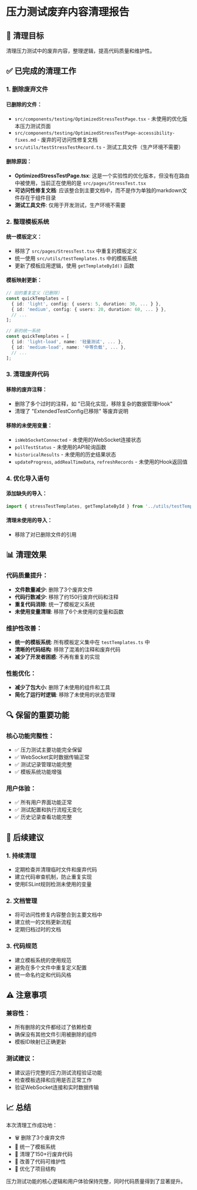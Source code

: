 # 压力测试废弃内容清理报告

## 🎯 清理目标

清理压力测试中的废弃内容，整理逻辑，提高代码质量和维护性。

## ✅ 已完成的清理工作

### 1. **删除废弃文件**

#### 已删除的文件：
- `src/components/testing/OptimizedStressTestPage.tsx` - 未使用的优化版本压力测试页面
- `src/components/testing/OptimizedStressTestPage-accessibility-fixes.md` - 废弃的可访问性修复文档
- `src/utils/testStressTestRecord.ts` - 测试工具文件（生产环境不需要）

#### 删除原因：
- **OptimizedStressTestPage.tsx**: 这是一个实验性的优化版本，但没有在路由中被使用，当前正在使用的是 `src/pages/StressTest.tsx`
- **可访问性修复文档**: 应该整合到主要文档中，而不是作为单独的markdown文件存在于组件目录
- **测试工具文件**: 仅用于开发测试，生产环境不需要

### 2. **整理模板系统**

#### 统一模板定义：
- 移除了 `src/pages/StressTest.tsx` 中重复的模板定义
- 统一使用 `src/utils/testTemplates.ts` 中的模板系统
- 更新了模板应用逻辑，使用 `getTemplateById()` 函数

#### 模板映射更新：
```typescript
// 旧的重复定义（已删除）
const quickTemplates = [
  { id: 'light', config: { users: 5, duration: 30, ... } },
  { id: 'medium', config: { users: 20, duration: 60, ... } },
  // ...
];

// 新的统一系统
const quickTemplates = [
  { id: 'light-load', name: '轻量测试', ... },
  { id: 'medium-load', name: '中等负载', ... },
  // ...
];
```

### 3. **清理废弃代码**

#### 移除的废弃注释：
- 删除了多个过时的注释，如 "已简化实现，移除复杂的数据管理Hook"
- 清理了 "ExtendedTestConfig已移除" 等废弃说明

#### 移除的未使用变量：
- `isWebSocketConnected` - 未使用的WebSocket连接状态
- `pollTestStatus` - 未使用的API轮询函数
- `historicalResults` - 未使用的历史结果状态
- `updateProgress`, `addRealTimeData`, `refreshRecords` - 未使用的Hook返回值

### 4. **优化导入语句**

#### 添加缺失的导入：
```typescript
import { stressTestTemplates, getTemplateById } from '../utils/testTemplates';
```

#### 清理未使用的导入：
- 移除了对已删除文件的引用

## 📊 清理效果

### 代码质量提升：
- **文件数量减少**: 删除了3个废弃文件
- **代码行数减少**: 移除了约150行废弃代码和注释
- **重复代码消除**: 统一了模板定义系统
- **未使用变量清理**: 移除了6个未使用的变量和函数

### 维护性改善：
- **统一的模板系统**: 所有模板定义集中在 `testTemplates.ts` 中
- **清晰的代码结构**: 移除了混淆的注释和废弃代码
- **减少了开发者困惑**: 不再有重复的实现

### 性能优化：
- **减少了包大小**: 删除了未使用的组件和工具
- **简化了运行时逻辑**: 移除了未使用的状态管理

## 🔍 保留的重要功能

### 核心功能完整性：
- ✅ 压力测试主要功能完全保留
- ✅ WebSocket实时数据传输正常
- ✅ 测试记录管理功能完整
- ✅ 模板系统功能增强

### 用户体验：
- ✅ 所有用户界面功能正常
- ✅ 测试配置和执行流程无变化
- ✅ 历史记录查看功能完整

## 🚀 后续建议

### 1. **持续清理**
- 定期检查并清理临时文件和废弃代码
- 建立代码审查机制，防止重复实现
- 使用ESLint规则检测未使用的变量

### 2. **文档管理**
- 将可访问性修复内容整合到主要文档中
- 建立统一的文档更新流程
- 定期归档过时的文档

### 3. **代码规范**
- 建立模板系统的使用规范
- 避免在多个文件中重复定义配置
- 统一命名约定和代码风格

## ⚠️ 注意事项

### 兼容性：
- 所有删除的文件都经过了依赖检查
- 确保没有其他文件引用被删除的组件
- 模板ID映射已正确更新

### 测试建议：
- 建议运行完整的压力测试流程验证功能
- 检查模板选择和应用是否正常工作
- 验证WebSocket连接和实时数据传输

## 📈 总结

本次清理工作成功地：
- 🗑️ 删除了3个废弃文件
- 🔧 统一了模板系统
- 🧹 清理了150+行废弃代码
- 📝 改善了代码可维护性
- 🚀 优化了项目结构

压力测试功能的核心逻辑和用户体验保持完整，同时代码质量得到了显著提升。
